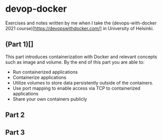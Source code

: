 # devop-docker

Exercises and notes written by me when I take the (devops-with-docker 2021 course)[https://devopswithdocker.com/] in University of Helsinki.

## (Part 1)[]
This part introduces containerization with Docker and relevant concepts such as image and volume. By the end of this part you are able to:

- Run containerized applications
- Containerize applications
- Utilize volumes to store data persistently outside of the containers.
- Use port mapping to enable access via TCP to containerized applications
- Share your own containers publicly

## Part 2

## Part 3

